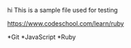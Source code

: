 hi
This is a sample file used for testing

https://www.codeschool.com/learn/ruby

*Git
*JavaScript
*Ruby
